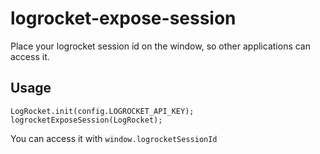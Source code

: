 # logrocket-expose-session

Place your logrocket session id on the window, so other applications can access it.

## Usage

```
LogRocket.init(config.LOGROCKET_API_KEY);
logrocketExposeSession(LogRocket);
```

You can access it with `window.logrocketSessionId`
